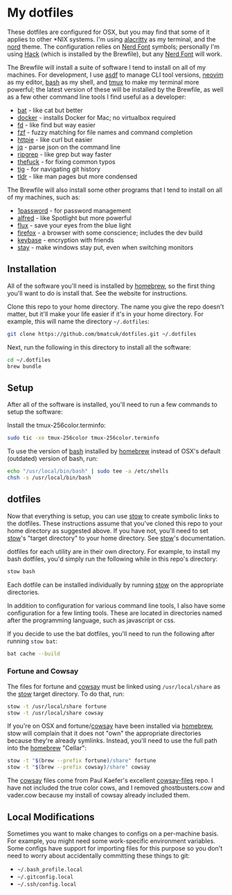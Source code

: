 # My dotfiles
These dotfiles are configured for OSX, but you may find that some of it applies
to other *NIX systems. I'm using [alacritty] as my terminal, and the [nord]
theme. The configuration relies on [Nerd Font] symbols; personally I'm using
[Hack] (which is installed by the Brewfile), but any [Nerd Font] will work.

The Brewfile will install a suite of software I tend to install on all of my
machines. For development, I use [asdf] to manage CLI tool versions, [neovim]
as my editor, [bash] as my shell, and [tmux] to make my terminal more powerful;
the latest version of these will be installed by the Brewfile, as well as a few
other command line tools I find useful as a developer:
* [bat] - like cat but better
* [docker] - installs Docker for Mac; no virtualbox required
* [fd] - like find but way easier
* [fzf] - fuzzy matching for file names and command completion
* [httpie] - like curl but easier
* [jq] - parse json on the command line
* [ripgrep] - like grep but way faster
* [thefuck] - for fixing common typos
* [tig] - for navigating git history
* [tldr] - like man pages but more condensed

The Brewfile will also install some other programs that I tend to install on
all of my machines, such as:
* [1password] - for password management
* [alfred] - like Spotlight but more powerful
* [flux] - save your eyes from the blue light
* [firefox] - a browser with some conscience; includes the dev build
* [keybase] - encryption with friends
* [stay] - make windows stay put, even when switching monitors

## Installation
All of the software you'll need is installed by [homebrew], so the first thing
you'll want to do is install that. See the website for instructions.

Clone this repo to your home directory. The name you give the repo doesn't
matter, but it'll make your life easier if it's in your home directory. For
example, this will name the directory `~/.dotfiles`:
```bash
git clone https://github.com/bmatcuk/dotfiles.git ~/.dotfiles
```

Next, run the following in this directory to install all the software:
```bash
cd ~/.dotfiles
brew bundle
```

## Setup
After all of the software is installed, you'll need to run a few commands to
setup the software:

Install the tmux-256color.terminfo:
```bash
sudo tic -xe tmux-256color tmux-256color.terminfo
```

To use the version of [bash] installed by [homebrew] instead of OSX's default
(outdated) version of bash, run:
```bash
echo "/usr/local/bin/bash" | sudo tee -a /etc/shells
chsh -s /usr/local/bin/bash
```

## dotfiles
Now that everything is setup, you can use [stow] to create symbolic links to
the dotfiles. These instructions assume that you've cloned this repo to your
home directory as suggested above. If you have not, you'll need to set [stow]'s
"target directory" to your home directory. See [stow]'s documentation.

dotfiles for each utility are in their own directory. For example, to install
my bash dotfiles, you'd simply run the following while in this repo's
directory:
```bash
stow bash
```

Each dotfile can be installed individually by running [stow] on the appropriate
directories.

In addition to configuration for various command line tools, I also have some
configuration for a few linting tools. These are located in directories named
after the programming language, such as javascript or css.

If you decide to use the bat dotfiles, you'll need to run the following after
running `stow bat`:
```bash
bat cache --build
```

### Fortune and Cowsay
The files for fortune and [cowsay] must be linked using `/usr/local/share` as
the [stow] target directory. To do that, run:
```bash
stow -t /usr/local/share fortune
stow -t /usr/local/share cowsay
```

If you're on OSX and fortune/[cowsay] have been installed via [homebrew], stow
will complain that it does not "own" the appropriate directories because
they're already symlinks. Instead, you'll need to use the full path into the
[homebrew] "Cellar":
```bash
stow -t "$(brew --prefix fortune)/share" fortune
stow -t "$(brew --prefix cowsay)/share" cowsay
```

The [cowsay] files come from Paul Kaefer's excellent [cowsay-files] repo. I
have not included the true color cows, and I removed ghostbusters.cow and
vader.cow because my install of cowsay already included them.

## Local Modifications
Sometimes you want to make changes to configs on a per-machine basis. For
example, you might need some work-specific environment variables. Some configs
have support for importing files for this purpose so you don't need to worry
about accidentally committing these things to git:
* `~/.bash_profile.local`
* `~/.gitconfig.local`
* `~/.ssh/config.local`

[1password]: https://1password.com/
[Hack]: http://sourcefoundry.org/hack/
[Nerd Font]: https://github.com/ryanoasis/nerd-fonts
[alacritty]: https://github.com/jwilm/alacritty
[alfred]: https://www.alfredapp.com/
[asdf]: https://asdf-vm.com/#/
[bash]: https://www.gnu.org/software/bash/
[bat]: https://github.com/sharkdp/bat
[cowsay-files]: https://github.com/paulkaefer/cowsay-files
[cowsay]: https://github.com/tnalpgge/rank-amateur-cowsay
[docker]: https://www.docker.com/community-edition
[fd]: https://github.com/sharkdp/fd
[firefox]: https://www.mozilla.org/firefox/
[flux]: https://justgetflux.com/
[fzf]: https://github.com/junegunn/fzf
[homebrew]: https://brew.sh/
[httpie]: https://httpie.org/
[jq]: https://stedolan.github.io/jq/
[keybase]: https://keybase.io/
[neovim]: https://neovim.io/
[nord]: https://www.nordtheme.com/
[ripgrep]: https://github.com/BurntSushi/ripgrep
[stay]: https://cordlessdog.com/stay/
[stow]: https://www.gnu.org/software/stow/
[thefuck]: https://github.com/nvbn/thefuck
[tig]: https://jonas.github.io/tig/
[tldr]: https://tldr.sh/
[tmux]: https://tmux.github.io/
